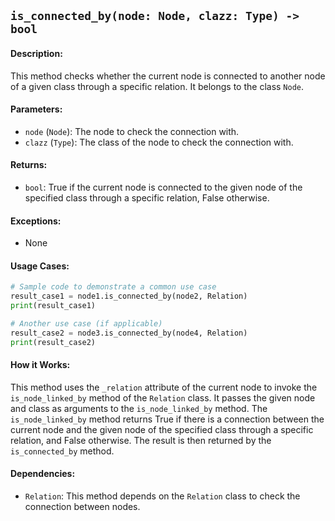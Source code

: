 ## `is_connected_by(node: Node, clazz: Type) -> bool`

#### Description:
This method checks whether the current node is connected to another node of a given class through a specific relation. It belongs to the class `Node`.

#### Parameters:
- `node` (`Node`): The node to check the connection with.
- `clazz` (`Type`): The class of the node to check the connection with.

#### Returns:
- `bool`: True if the current node is connected to the given node of the specified class through a specific relation, False otherwise.

#### Exceptions:
- None

#### Usage Cases:

```python
# Sample code to demonstrate a common use case
result_case1 = node1.is_connected_by(node2, Relation)
print(result_case1)

# Another use case (if applicable)
result_case2 = node3.is_connected_by(node4, Relation)
print(result_case2)
```

#### How it Works:

This method uses the `_relation` attribute of the current node to invoke the `is_node_linked_by` method of the `Relation` class. It passes the given node and class as arguments to the `is_node_linked_by` method. The `is_node_linked_by` method returns True if there is a connection between the current node and the given node of the specified class through a specific relation, and False otherwise. The result is then returned by the `is_connected_by` method.

#### Dependencies:
- `Relation`: This method depends on the `Relation` class to check the connection between nodes.